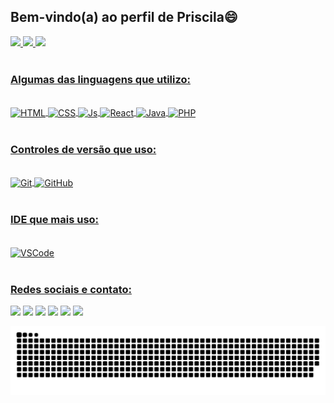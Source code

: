 ## Bem-vindo(a) ao perfil de Priscila😄

<div>
  <a href="https://github.com/priscila199">
  <img height="180em" src="https://github-readme-stats.vercel.app/api?username=priscila199&show_icons=true&theme=material-palenight&include_all_commits=true&count_private=true"/>
  <img height="180em" src="https://github-readme-stats.vercel.app/api/top-langs/?username=priscila199&layout=compact&langs_count=6&theme=material-palenight"/>
  <img src="https://github-readme-stats.vercel.app/api/wakatime?username=@priscila199&layout=compact&theme=material-palenight"/>
</div>
  
  <br>
  
  ### Algumas das linguagens que utilizo:
  
<div style="display: inline_block"><br>
  <img align="center" alt="HTML" height="30" width="40" src="https://cdn.jsdelivr.net/gh/devicons/devicon/icons/html5/html5-original-wordmark.svg">
  <img align="center" alt="CSS" height="30" width="40" src="https://cdn.jsdelivr.net/gh/devicons/devicon/icons/css3/css3-original-wordmark.svg">
  <img align="center" alt="Js" height="30" width="40" src="https://cdn.jsdelivr.net/gh/devicons/devicon/icons/javascript/javascript-original.svg">
  <img align="center" alt="React" height="30" width="40" src="https://cdn.jsdelivr.net/gh/devicons/devicon/icons/react/react-original-wordmark.svg">
  <img align="center" alt="Java" height="30" width="40" src="https://cdn.jsdelivr.net/gh/devicons/devicon/icons/java/java-original-wordmark.svg">
  <img align="center" alt="PHP" height="30" width="40" src="https://cdn.jsdelivr.net/gh/devicons/devicon/icons/php/php-original.svg">
</div>
  
  <br>
  
  ### Controles de versão que uso:
  
<div style="display: inline_block"><br>
  <img align="center" alt="Git" height="30" width="40" src="https://cdn.jsdelivr.net/gh/devicons/devicon/icons/git/git-original-wordmark.svg">
  <img align="center" alt="GitHub" height="30" width="40" src="https://cdn.jsdelivr.net/gh/devicons/devicon/icons/github/github-original-wordmark.svg">
</div>
  
  <br>
  
  ### IDE que mais uso:
  
<div style="display: inline_block"><br>
  <img align="center" alt="VSCode" height="30" width="40" src="https://cdn.jsdelivr.net/gh/devicons/devicon/icons/vscode/vscode-original-wordmark.svg">
</div>
 
 <br>
 
  ### Redes sociais e contato:
 
<div> 
  <a href="https://www.linkedin.com/in/priscila016127238/" target="_blank"><img src="https://img.shields.io/badge/LinkedIn-232C52?style=for-the-badge&logo=linkedin&logoColor=white" target="_blank"></a>
  <a href="https://wa.me/5581992960024" target="_blank"><img src="https://img.shields.io/badge/WhatsApp-25D366?style=for-the-badge&logo=whatsapp&logoColor=white" target="_blank"></a>
  <a href = "mailto:primvjc@hotmail.com"><img src="https://img.shields.io/badge/Outlook-0078D4?style=for-the-badge&logo=microsoft-outlook&logoColor=white" target="_blank"></a>
  <a href="https://www.instagram.com/priscila_mariaf/" target="_blank"><img src="https://img.shields.io/badge/Instagram-%23E4405F.svg?style=for-the-badge&logo=Instagram&logoColor=white" target="_blank"></a>
  <a href="https://www.facebook.com/priscila.maria.7509/" target="_blank"><img src="https://img.shields.io/badge/Facebook-%231877F2.svg?style=for-the-badge&logo=Facebook&logoColor=white" target="_blank"></a>
  <a href="https://open.spotify.com/user/31mdydgddqae4brsiqxhoxs5w46a?si=246bfbe845244391" target="_blank"><img src="https://img.shields.io/badge/Spotify-1ED760?style=for-the-badge&logo=spotify&logoColor=white" target="_blank"></a>
 
  ![snake gif](https://github.com/priscila199/priscila199/blob/output/github-contribution-grid-snake.svg)

</div>
